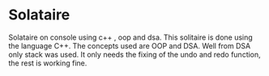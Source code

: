 # Solataire
Solataire on console using c++ , oop and dsa.
This solitaire is done using the language C++. The concepts used are OOP and DSA. Well from DSA only stack was used.
It only needs the fixing of the undo and redo function, the rest is working fine.
